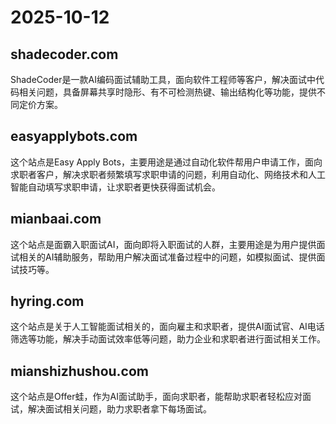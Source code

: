 # 2025-10-12

## shadecoder.com

ShadeCoder是一款AI编码面试辅助工具，面向软件工程师等客户，解决面试中代码相关问题，具备屏幕共享时隐形、有不可检测热键、输出结构化等功能，提供不同定价方案。


##  easyapplybots.com	
这个站点是Easy Apply Bots，主要用途是通过自动化软件帮用户申请工作，面向求职者客户，解决求职者频繁填写求职申请的问题，利用自动化、网络技术和人工智能自动填写求职申请，让求职者更快获得面试机会。


##  mianbaai.com
这个站点是面霸入职面试AI，面向即将入职面试的人群，主要用途是为用户提供面试相关的AI辅助服务，帮助用户解决面试准备过程中的问题，如模拟面试、提供面试技巧等。


##  hyring.com
这个站点是关于人工智能面试相关的，面向雇主和求职者，提供AI面试官、AI电话筛选等功能，解决手动面试效率低等问题，助力企业和求职者进行面试相关工作。

##  mianshizhushou.com
这个站点是Offer蛙，作为AI面试助手，面向求职者，能帮助求职者轻松应对面试，解决面试相关问题，助力求职者拿下每场面试。


